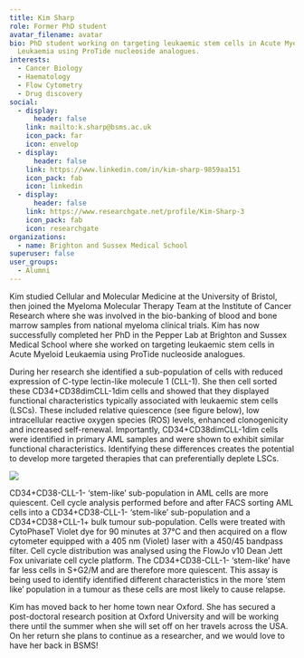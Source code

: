 ```yaml
---
title: Kim Sharp
role: Former PhD student
avatar_filename: avatar
bio: PhD student working on targeting leukaemic stem cells in Acute Myeloid
  Leukaemia using ProTide nucleoside analogues.
interests:
  - Cancer Biology
  - Haematology
  - Flow Cytometry
  - Drug discovery
social:
  - display:
      header: false
    link: mailto:k.sharp@bsms.ac.uk
    icon_pack: far
    icon: envelop
  - display:
      header: false
    link: https://www.linkedin.com/in/kim-sharp-9859aa151
    icon_pack: fab
    icon: linkedin
  - display:
      header: false
    link: https://www.researchgate.net/profile/Kim-Sharp-3
    icon_pack: fab
    icon: researchgate
organizations:
  - name: Brighton and Sussex Medical School
superuser: false
user_groups:
  - Alumni
---
```

Kim studied Cellular and Molecular Medicine at the University of Bristol, then joined the Myeloma Molecular Therapy Team at the Institute of Cancer Research where she was involved in the bio-banking of blood and bone marrow samples from national myeloma clinical trials. Kim has now successfully completed her PhD in the Pepper Lab at Brighton and Sussex Medical School where she worked on targeting leukaemic stem cells in Acute Myeloid Leukaemia using ProTide nucleoside analogues. 

During her research she identified a sub-population of cells with reduced expression of C-type lectin-like molecule 1 (CLL-1). She then cell sorted these CD34+CD38dimCLL-1dim cells and showed that they displayed functional characteristics typically associated with leukaemic stem cells (LSCs). These included relative quiescence (see figure below), low intracellular reactive oxygen species (ROS) levels, enhanced clonogenicity and increased self-renewal. Importantly, CD34+CD38dimCLL-1dim cells were identified in primary AML samples and were shown to exhibit similar functional characteristics. Identifying these differences creates the potential to develop more targeted therapies that can preferentially deplete LSCs. 

![](kimImage.png)

CD34+CD38-CLL-1- ‘stem-like’ sub-population in AML cells are more quiescent. Cell cycle analysis performed before and after FACS sorting AML cells into a CD34+CD38-CLL-1- ‘stem-like’ sub-population and a CD34+CD38+CLL-1+ bulk tumour sub-population. Cells were treated with CytoPhaseT Violet dye for 90 minutes at 37°C and then acquired on a flow cytometer equipped with a 405 nm (Violet) laser with a 450/45 bandpass filter. Cell cycle distribution was analysed using the FlowJo v10 Dean Jett Fox univariate cell cycle platform. The CD34+CD38-CLL-1- ‘stem-like’ have far less cells in S+G2/M and are therefore more quiescent. This assay is being used to identify identified different characteristics in the more ‘stem like’ population in a tumour as these cells are most likely to cause relapse.

Kim has moved back to her home town near Oxford. She has secured a post-doctoral research position at Oxford University and will be working there until the summer when she will set off on her travels across the USA. On her return she plans to continue as a researcher, and we would love to have her back in BSMS! 
